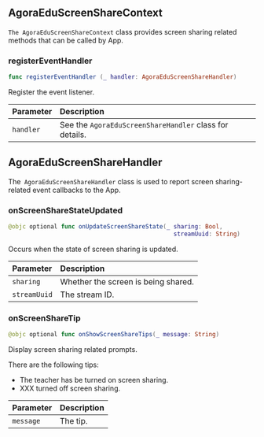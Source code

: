 ## AgoraEduScreenShareContext

`The AgoraEduScreenShareContext` class provides screen sharing related methods that can be called by App.

### registerEventHandler

```swift
func registerEventHandler (_ handler: AgoraEduScreenShareHandler)
```

Register the event listener.

| Parameter | Description |
| :-------- | :------------------------------------- |
| `handler` | See the `AgoraEduScreenShareHandler` class for details. |

## AgoraEduScreenShareHandler

The` AgoraEduScreenShareHandler` class is used to report screen sharing-related event callbacks to the App.

### onScreenShareStateUpdated

```swift
@objc optional func onUpdateScreenShareState(_ sharing: Bool,
                                               streamUuid: String)
```

Occurs when the state of screen sharing is updated.

| Parameter | Description |
| :----------- | :----------------- |
| `sharing` | Whether the screen is being shared. |
| `streamUuid` | The stream ID. |

### onScreenShareTip

```swift
@objc optional func onShowScreenShareTips(_ message: String)
```

Display screen sharing related prompts.

There are the following tips:

- The teacher has be turned on screen sharing.
- XXX turned off screen sharing.

| Parameter | Description |
| :-------- | :--------- |
| `message` | The tip. |

